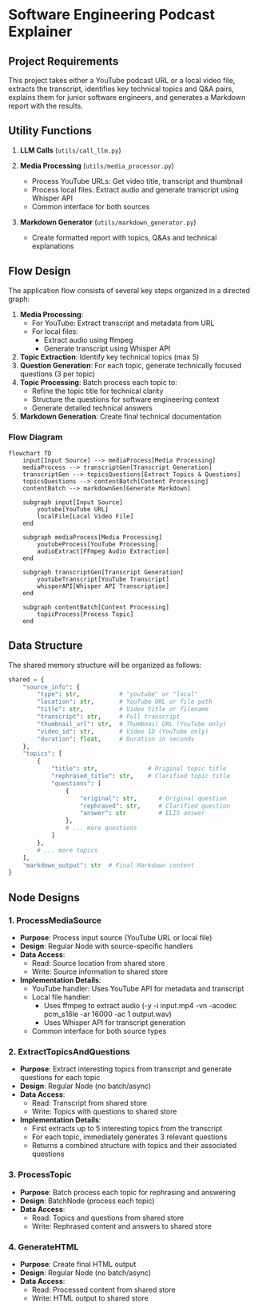 # Software Engineering Podcast Explainer

## Project Requirements
This project takes either a YouTube podcast URL or a local video file, extracts the transcript, identifies key technical topics and Q&A pairs, explains them for junior software engineers, and generates a Markdown report with the results.

## Utility Functions

1. **LLM Calls** (`utils/call_llm.py`)

2. **Media Processing** (`utils/media_processor.py`)
   - Process YouTube URLs: Get video title, transcript and thumbnail
   - Process local files: Extract audio and generate transcript using Whisper API
   - Common interface for both sources

3. **Markdown Generator** (`utils/markdown_generator.py`)
   - Create formatted report with topics, Q&As and technical explanations

## Flow Design

The application flow consists of several key steps organized in a directed graph:

1. **Media Processing**: 
   - For YouTube: Extract transcript and metadata from URL
   - For local files: 
     - Extract audio using ffmpeg
     - Generate transcript using Whisper API
2. **Topic Extraction**: Identify key technical topics (max 5)
3. **Question Generation**: For each topic, generate technically focused questions (3 per topic)
4. **Topic Processing**: Batch process each topic to:
   - Refine the topic title for technical clarity
   - Structure the questions for software engineering context
   - Generate detailed technical answers
5. **Markdown Generation**: Create final technical documentation

### Flow Diagram

```mermaid
flowchart TD
    input[Input Source] --> mediaProcess[Media Processing]
    mediaProcess --> transcriptGen[Transcript Generation]
    transcriptGen --> topicsQuestions[Extract Topics & Questions]
    topicsQuestions --> contentBatch[Content Processing]
    contentBatch --> markdownGen[Generate Markdown]
    
    subgraph input[Input Source]
        youtube[YouTube URL]
        localFile[Local Video File]
    end
    
    subgraph mediaProcess[Media Processing]
        youtubeProcess[YouTube Processing]
        audioExtract[FFmpeg Audio Extraction]
    end
    
    subgraph transcriptGen[Transcript Generation]
        youtubeTranscript[YouTube Transcript]
        whisperAPI[Whisper API Transcription]
    end
    
    subgraph contentBatch[Content Processing]
        topicProcess[Process Topic]
    end
```

## Data Structure

The shared memory structure will be organized as follows:

```python
shared = {
    "source_info": {
        "type": str,           # "youtube" or "local"
        "location": str,       # YouTube URL or file path
        "title": str,          # Video title or filename
        "transcript": str,     # Full transcript
        "thumbnail_url": str,  # Thumbnail URL (YouTube only)
        "video_id": str,       # Video ID (YouTube only)
        "duration": float,     # Duration in seconds
    },
    "topics": [
        {
            "title": str,              # Original topic title
            "rephrased_title": str,    # Clarified topic title
            "questions": [
                {
                    "original": str,      # Original question
                    "rephrased": str,     # Clarified question
                    "answer": str         # ELI5 answer
                },
                # ... more questions
            ]
        },
        # ... more topics
    ],
    "markdown_output": str  # Final Markdown content
}
```

## Node Designs

### 1. ProcessMediaSource
- **Purpose**: Process input source (YouTube URL or local file)
- **Design**: Regular Node with source-specific handlers
- **Data Access**: 
  - Read: Source location from shared store
  - Write: Source information to shared store
- **Implementation Details**:
  - YouTube handler: Uses YouTube API for metadata and transcript
  - Local file handler: 
    - Uses ffmpeg to extract audio (-y -i input.mp4 -vn -acodec pcm_s16le -ar 16000 -ac 1 output.wav)
    - Uses Whisper API for transcript generation
  - Common interface for both source types

### 2. ExtractTopicsAndQuestions
- **Purpose**: Extract interesting topics from transcript and generate questions for each topic
- **Design**: Regular Node (no batch/async)
- **Data Access**:
  - Read: Transcript from shared store
  - Write: Topics with questions to shared store
- **Implementation Details**:
  - First extracts up to 5 interesting topics from the transcript
  - For each topic, immediately generates 3 relevant questions
  - Returns a combined structure with topics and their associated questions

### 3. ProcessTopic
- **Purpose**: Batch process each topic for rephrasing and answering
- **Design**: BatchNode (process each topic)
- **Data Access**:
  - Read: Topics and questions from shared store
  - Write: Rephrased content and answers to shared store

### 4. GenerateHTML
- **Purpose**: Create final HTML output
- **Design**: Regular Node (no batch/async)
- **Data Access**:
  - Read: Processed content from shared store
  - Write: HTML output to shared store

